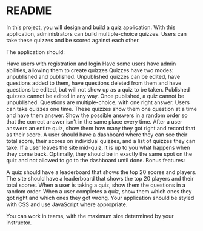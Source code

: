 # README

In this project, you will design and build a quiz application. With this application, administrators can build multiple-choice quizzes. Users can take these quizzes and be scored against each other.

The application should:

Have users with registration and login
Have some users have admin abilities, allowing them to create quizzes
Quizzes have two modes: unpublished and published.
Unpublished quizzes can be edited, have questions added to them, have questions deleted from them and have questions be edited, but will not show up as a quiz to be taken.
Published quizzes cannot be edited in any way. Once published, a quiz cannot be unpublished.
Questions are multiple-choice, with one right answer.
Users can take quizzes one time. These quizzes show them one question at a time and have them answer. Show the possible answers in a random order so that the correct answer isn't in the same place every time.
After a user answers an entire quiz, show them how many they got right and record that as their score.
A user should have a dashboard where they can see their total score, their scores on individual quizzes, and a list of quizzes they can take.
If a user leaves the site mid-quiz, it is up to you what happens when they come back. Optimally, they should be in exactly the same spot on the quiz and not allowed to go to the dashboard until done.
Bonus features:

A quiz should have a leaderboard that shows the top 20 scores and players.
The site should have a leaderboard that shows the top 20 players and their total scores.
When a user is taking a quiz, show them the questions in a random order.
When a user completes a quiz, show them which ones they got right and which ones they got wrong.
Your application should be styled with CSS and use JavaScript where appropriate.

You can work in teams, with the maximum size determined by your instructor.
